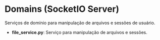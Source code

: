 # Domains (SocketIO Server)

Serviços de domínio para manipulação de arquivos e sessões de usuário.

- **file_service.py**: Serviço para manipulação de arquivos e sessões.
